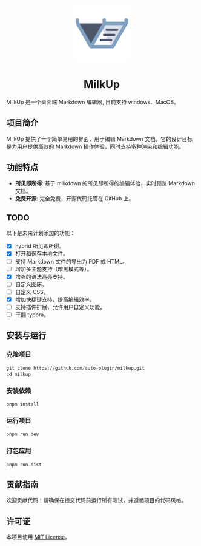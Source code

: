 <div align="center">
  <img src="public/logo.svg" alt="MilkUp Logo" width="150"> 
  <h1>MilkUp</h1>
</div>

MilkUp 是一个桌面端 Markdown 编辑器, 目前支持 windows、MacOS。

## 项目简介

MilkUp 提供了一个简单易用的界面，用于编辑 Markdown 文档。它的设计目标是为用户提供高效的 Markdown 操作体验，同时支持多种渲染和编辑功能。

## 功能特点

- **所见即所得**: 基于 milkdown 的所见即所得的编辑体验，实时预览 Markdown 文档。
- **免费开源**: 完全免费，开源代码托管在 GitHub 上。

## TODO

以下是未来计划添加的功能：

- [x] hybrid 所见即所得。
- [x] 打开和保存本地文件。
- [ ] 支持 Markdown 文件的导出为 PDF 或 HTML。
- [ ] 增加多主题支持（暗黑模式等）。
- [x] 增强的语法高亮支持。
- [ ] 自定义图床。
- [ ] 自定义 CSS。
- [x] 增加快捷键支持，提高编辑效率。
- [ ] 支持插件扩展，允许用户自定义功能。
- [ ] 干翻 typora。

## 安装与运行

### 克隆项目

```Shell
git clone https://github.com/auto-plugin/milkup.git
cd milkup
```

### 安装依赖

```Shell
pnpm install
```

### 运行项目

```Shell
pnpm run dev
```

### 打包应用

```Shell
pnpm run dist
```

## 贡献指南

欢迎贡献代码！请确保在提交代码前运行所有测试，并遵循项目的代码风格。

## 许可证

本项目使用 [MIT License](LICENSE)。
